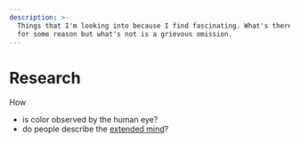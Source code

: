 ```yaml
---
description: >-
  Things that I'm looking into because I find fascinating. What's there is there
  for some reason but what's not is a grievous omission.
---
```


# Research

How 

* is color observed by the human eye? 
* do people describe the [extended mind](https://en.wikipedia.org/wiki/Extended_mind_thesis)?





